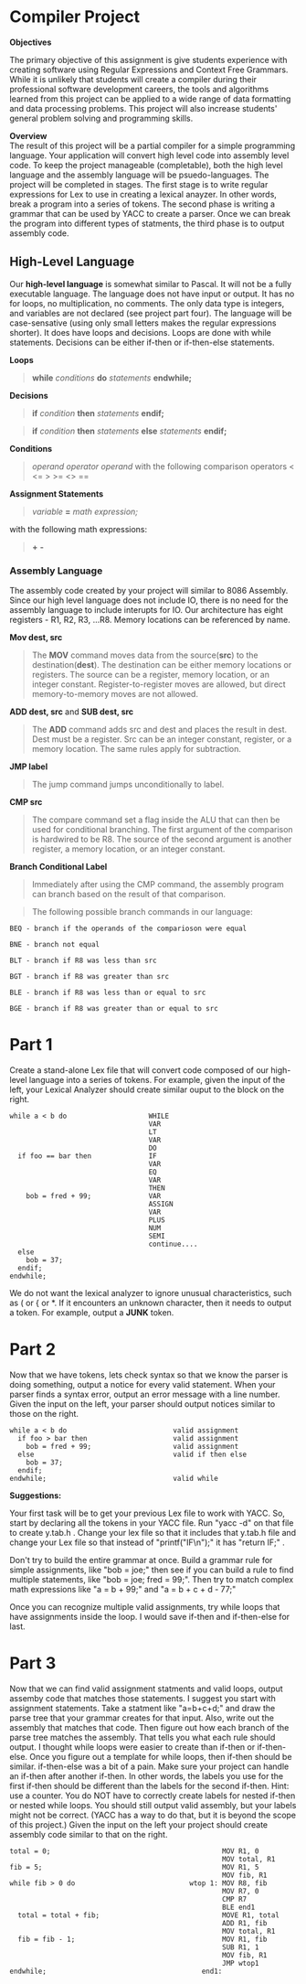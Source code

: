 # Compiler Project
**Objectives**

  The primary objective of this assignment   is give students experience with creating software using Regular Expressions and Context Free Grammars. While it is unlikely that students will create a compiler during their professional software development careers, the tools and algorithms learned from this project can be applied to a wide range of data formatting and data processing problems. This project will also increase students' general problem solving and programming skills.

**Overview**    
  The result of this project will be a partial compiler for a simple programming language. Your application will convert high level code into assembly level code. To keep the project manageable (completable), both the high level language and the assembly language will be psuedo-languages. The project will be completed in stages. The first stage is to write regular expressions for Lex to use in creating a lexical anayzer. In other words, break a program into a series of tokens. The second phase is writing a grammar that can be used by YACC to create a parser. Once we can break the program into different types of statments, the third phase is to output assembly code.



  
## High-Level Language
  Our **high-level language** is somewhat similar to Pascal. It will not be a fully executable language. The language does not have input or output. It has no for loops, no multiplication, no comments. The only data type is integers, and variables are not declared (see project part four). The language will be case-sensative (using only small letters makes the regular expressions shorter). It does have loops and decisions. Loops are done with while statements. Decisions can be either if-then or if-then-else statements.

  **Loops**
  
  > **while** *conditions* **do** *statements* **endwhile;**

  **Decisions**

  > **if** *condition* **then** *statements* **endif;**

  > **if** *condition* **then** *statements*  **else** *statements* **endif;**
  
  **Conditions**

  > *operand* *operator* *operand*
  with the following comparison operators
  <     <=      >     >=      <>      ==
    
  **Assignment Statements**
    
  > *variable* **=** *math expression;*
  
  with the following math expressions:

  > **+** **-**



### Assembly Language
  The assembly code created by your project will similar to 8086 Assembly. Since our high level language does not include IO, there is no need for the assembly language to include interupts for IO. Our architecture has eight registers - R1, R2, R3, ...R8. Memory locations can be referenced by name.

  **Mov dest, src**
  > The **MOV** command moves data from the source(**src**) to the destination(**dest**). The destination can be either memory locations or registers. The source can be a register, memory location, or an integer constant. Register-to-register moves are allowed, but direct memory-to-memory moves are not allowed.
  
  **ADD dest, src** and **SUB dest, src**

  > The **ADD** command adds src and dest and places the result in dest. Dest must be a register. Src can be an integer constant, register, or a memory location. The same rules apply for subtraction.
  
  **JMP label**
    
  > The jump command jumps unconditionally to label.
  
  **CMP src**
    
  > The compare command set a flag inside the ALU that can then be used for conditional branching. The first argument of the comparison is hardwired to be R8. The source of the second argument is another register, a memory location, or an integer constant.
  
  **Branch Conditional Label**
    
  > Immediately after using the CMP command, the assembly program can branch based on the result of that comparison.

   > The following possible branch commands in our language:
   
    BEQ - branch if the operands of the comparioson were equal

    BNE - branch not equal

    BLT - branch if R8 was less than src

    BGT - branch if R8 was greater than src

    BLE - branch if R8 was less than or equal to src

    BGE - branch if R8 was greater than or equal to src



# Part 1
  Create a stand-alone Lex file that will convert code composed of our high-level language into a series of tokens. For example, given the input of the left, your Lexical Analyzer should create similar ouput to the block on the right.

    while a < b do                    WHILE
                                      VAR
                                      LT
                                      VAR
                                      DO
      if foo == bar then              IF
                                      VAR
                                      EQ
                                      VAR
                                      THEN
        bob = fred + 99;              VAR
                                      ASSIGN
                                      VAR
                                      PLUS
                                      NUM
                                      SEMI
                                      continue....
      else
        bob = 37;
      endif;
    endwhile;
  
  We do not want the lexical analyzer to ignore unusual characteristics, such as ( or { or *. If it encounters an unknown character, then it needs to output a token. For example, output a **JUNK** token.





# Part 2
  Now that we have tokens, lets check syntax so that we know the parser is doing something, output a notice for every valid statement. When your parser finds a syntax error, output an error message with a line number. Given the input on the left, your parser should output notices similar to those on the right.

    while a < b do                          valid assignment
      if foo > bar then                     valid assignment
        bob = fred + 99;                    valid assignment
      else                                  valid if then else
        bob = 37;
      endif;
    endwhile;                               valid while


  **Suggestions:**

  Your first task will be to get your previous Lex file to work with YACC. So, start by declaring all the tokens in your YACC file. Run "yacc -d" on that file to create y.tab.h . Change your lex file so that it includes that y.tab.h file and change your Lex file so that instead of "printf("IF\n");" it has "return IF;" .

  Don't try to build the entire grammar at once. Build a grammar rule for simple assignments, like "bob = joe;" then see if you can build a rule to find multiple statements, like "bob = joe; fred = 99;". Then try to match complex math expressions like "a = b + 99;" and "a = b + c + d - 77;"

  Once you can recognize multiple valid assignments, try while loops that have assignments inside the loop. I would save if-then and if-then-else for last.


# Part 3
  Now that we can find valid assignment statments and valid loops, output assemby code that matches those statements.
  I suggest you start with assignment statements. Take a statment like "a=b+c+d;" and draw the parse tree that your grammar creates for that input. Also, write out the assembly that matches that code. Then figure out how each branch of the parse tree matches the assembly. That tells you what each rule should output.
  I thought while loops were easier to create than if-then or if-then-else. Once you figure out a template for while loops, then if-then should be similar. if-then-else was a bit of a pain.
  Make sure your project can handle an if-then after another if-then. In other words, the labels you use for the first if-then should be different than the labels for the second if-then. Hint: use a counter.
  You do NOT have to correctly create labels for nested if-then or nested while loops. You should still output valid assembly, but your labels might not be correct. (YACC has a way to do that, but it is beyond the scope of this project.)
  Given the input on the left your project should create assembly code similar to that on the right.

    total = 0;                                          MOV R1, 0
                                                        MOV total, R1
    fib = 5;                                            MOV R1, 5
                                                        MOV fib, R1
    while fib > 0 do                            wtop 1: MOV R8, fib
                                                        MOV R7, 0
                                                        CMP R7
                                                        BLE end1
      total = total + fib;                              MOVE R1, total
                                                        ADD R1, fib
                                                        MOV total, R1
      fib = fib - 1;                                    MOV R1, fib
                                                        SUB R1, 1
                                                        MOV fib, R1
                                                        JMP wtop1
    endwhile;                                      end1:





